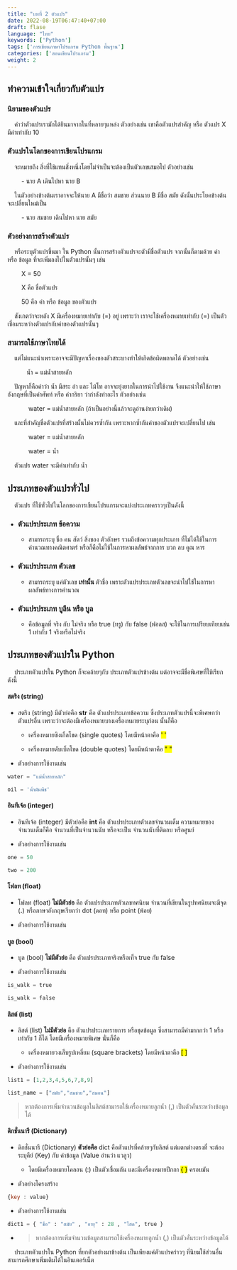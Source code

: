 ```yaml
---
title: "บทที่ 2 ตัวแปร"
date: 2022-08-19T06:47:40+07:00
draft: flase
language: "ไทย"
keywords: ['Python']
tags: ['การเขียนภาษาโปรแกรม Python พื้นฐาน']
categories: ['สอนเขียนโปรแกรม']
weight: 2
---
```


## ทำความเข้าใจเกี่ยวกับตัวแปร

### นิยามของตัวแปร

    คำว่าตัวแปรเรามักได้ยินมาจากในที่หลายๆแหล่ง ตัวอย่างเช่น เขาคือตัวแปรสำคัญ หรือ ตัวแปร X มีค่าเท่ากับ 10

### ตัวแปรในโลกของการเขียนโปรแกรม

    จะหมายถึง สิ่งที่ใช้แทนสิ่งหนึ่งโดยไม่จำเป็นจะต้องเป็นตัวเลขเสมอไป ตัวอย่างเช่น

        - นาย A เดินไปหา นาย B

    ในตัวอย่างข้างต้นเราอาจจะให้นาย A มีชื่อว่า สมชาย ส่วนนาย B มีชื่อ สมัย ดังนั้นประโยคข้างต้นจะเปลี่ยนใหม่เป็น

        - นาย สมชาย เดินไปหา นาย สมัย

### ตัวอย่างการสร้างตัวแปร

    หรือระบุตัวแปรขึ้นมา ใน Python นั้นการสร้างตัวแปรจะตัวมีชื่อตัวแปร จากนั้นก็ตามด้วย ค่า หรือ ข้อมูล ที่จะเพิ่มลงไปในตัวแปรนั้นๆ เช่น

        X = 50

        X คือ ชื่อตัวแปร

        50 คือ ค่า หรือ ข้อมูล ของตัวแปร

    สังเกตว่าจะหลัง X มีเครื่องหมายเท่ากับ (=) อยู่ เพราะว่า เราจะใช้เครื่องหมายเท่ากับ (=) เป็นตัวเชื่อมระหว่างตัวแปรกับค่าของตัวแปรนั้นๆ

### สามารถใช้ภาษาไทยได้

    แต่ไม่แนะนำเพราะอาจจะมีปัญหาเรื่องของตัวสระบางทำให้เกิดข้อผิดพลาดได้ ตัวอย่างเช่น

           น้ำ = แม่น้ำสายหลัก

    ปัญหาก็คือคำว่า น้ำ มีสระ อำ และ ไม้โท อาจจะยุ่งยากในการนำไปใช้งาน จึงแนะนำให้ใช้ภาษาอังกฤษที่เป็นคำศัพท์ หรือ คำกริยา ว่ากำลังทำอะไร ตัวอย่างเช่น

            water = แม่น้ำสายหลัก (ถ้าเป็นอย่างนี้แล้วจะดูอ่านง่ายกว่าเดิม)

    และที่สำคัญชื่อตัวแปรที่สร้างนั้นไม่ควรซ้ำกัน เพราะหากซ้ำกันค่าของตัวแปรจะเปลี่ยนไป เช่น

            water = แม่น้ำสายหลัก

            water = น้ำ

    ตัวแปร water จะมีค่าเท่ากับ น้ำ

## ประเภทของตัวแปรทั่วไป

    ตัวแปร ที่ใช้ทั่วไปในโลกของการเขียนโปรแกรมจะแบ่งประเภทคราวๆเป็นดังนี้

- ### ตัวแปรประเภท ข้อความ
  
  - สามารถระบุ ชื่อ คน สัตว์ สิ่งของ ตัวอักษร รวมถึงข้อความทุกประเภท ที่ไม่ได้ใช้ในการคำนวณทางคณิตศาตร์ หรือก็คือไม่ใช้ในการหาผลลัพธ์จากการ บวก ลบ คูณ หาร

- ### ตัวแปรประเภท ตัวเลข
  
  - สามารถระบุ แค่ตัวเลข **เท่านั้น** ตัวชื่อ เพราะตัวแปรประเภทตัวเลขจะนำไปใช้ในการหาผลลัพธ์ทางการคำนวณ

- ### ตัวแปรประเภท บูลีน หรือ บูล
  
  - คือข้อมูลที่ จริง กับ ไม่จริง หรือ true (ทรู) กับ false (ฟอลส) จะใช้ในการเปรียบเทียบเช่น 1 เท่ากับ 1 จริงหรือไม่จริง

## ประเภทของตัวแปรใน Python

    ประเภทตัวแปรใน Python ก็จะคล้ายๆกับ ประเภทตัวแปรข้างต้น แต่อาจจะมีชื่อพิเศษที่ใช้เรียกดังนี้

#### สตริง (string)

- สตริง (string) มีตัวย่อคือ **str** คือ ตัวแปรประเภทข้อความ ซึ่งประเภทตัวแปรนี้จะพิเศษกว่าตัวแปรอื่น เพราะว่าจะต้องมีเครื่องหมายบางเครื่องหมายระบุก่อน นั้นก็คือ
  
  - เครื่องหมายซิงเกิ้ลโขด (single quotes) โดยมีหน้าตาคือ <mark>'   '</mark>
  
  - เครื่องหมายดับเบิ้ลโขด (double quotes) โดยมีหน้าตาคือ <mark>"    "</mark>

- ตัวอย่างการใช้งานเช่น

```python
water = "แม่น้ำสายหลัก"

oil = 'น้ำมันพืช'
```

#### อินทีเจ้อ (integer)

- อินทีเจ้อ (integer) มีตัวย่อคือ **int** คือ ตัวแปรประเภทตัวเลขจำนวนเต็ม ความหมายของจำนวนเต็มก็คือ จำนวนที่เป็นจำนวนนับ หรือจะเป็น จำนวนนับที่ติดลบ หรือศูนย์

- ตัวอย่างการใช้งานเช่น

```python
one = 50

two = 200
```

#### โฟลท (float)

- โฟลท (float) **ไม่มีตัวย่อ** คือ ตัวแปรประเภทตัวเลขทศนิยม จำนวนที่เขียนในรูปทศนิยมจะมีจุด (**.**) หรือภาษาอังกฤษเรียกว่า dot (ดอท) หรือ point (พ้อย)

- ตัวอย่างการใช้งานเช่น

#### บูล (bool)

- บูล (bool) **ไม่มีตัวย่อ** คือ ตัวแปรประเภทจริงหรือเท็จ true กับ false

- ตัวอย่างการใช้งานเช่น

```python
is_walk = true

is_walk = false
```

#### ลิสต์ (list)

- ลิสต์ (list) **ไม่มีตัวย่อ** คือ ตัวแปรประเภทรายการ หรือชุดข้อมูล ซึ่งสามารถมีค่ามากกว่า 1 หรือเท่ากับ 1 ก็ได้ โดยมีเครื่องหมายพิเศษ นั่นก็คือ
  
  - เครื่องหมายวงเล็บรูปเหลี่ยม (square brackets) โดยมีหน้าตาคือ <mark>[   ]</mark>

- ตัวอย่างการใช้งานเช่น

```python
list1 = [1,2,3,4,5,6,7,8,9]

list_name = ["สมัย","สมชาย","สมอน"]
```

> หากต้องการเพิ่มจำนวนข้อมูลในลิสต์สามารถใช้เครื่องหมายลูกน้ำ (,) เป็นตัวคั่นระหว่างข้อมูลได้

#### ดิกชั่นนารี (Dictionary)

- ดิกชั่นนารี (Dictionary) **ตัวย่อคือ** dict คือตัวแปรที่คล้ายๆกับลิสต์ แต่แตกต่างตรงที่ จะต้องระบุคีย์ (Key) กับ ค่าข้อมูล (Value อ่านว่า แวลูว)
  
  - โดยมีเครื่องหมายโคลอน (:) เป็นตัวเชื่อมกัน และมีเครื่องหมายปีกกา <mark>{   }</mark> ครอบมัน

- ตัวอย่างโครงสร้าง

```js
{key : value}
```

- ตัวอย่างการใช้งานเช่น

```python
dict1 = { "ชื่อ" : "สมัย" , "อายุ" : 28 , "โสด", true }
```

- > หากต้องการเพิ่มจำนวนข้อมูลสามารถใช้เครื่องหมายลูกน้ำ (,) เป็นตัวคั่นระหว่างข้อมูลได้

    ประเภทตัวแปรใน Python ที่ยกตัวอย่างมาข้างต้น เป็นเพียงแค่ตัวแปรคร่าวๆ ที่นิยมใช้ส่วนอื่นสามารถศึกษาเพิ่มเติมได้ในอินเตอร์เน็ต